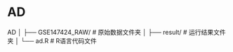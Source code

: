 # AD
AD │ ├── GSE147424_RAW/   # 原始数据文件夹 │ ├── result/          # 运行结果文件夹 │ └── ad.R             # R语言代码文件
